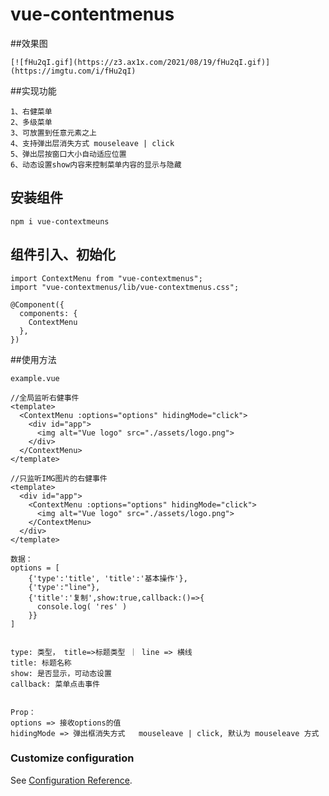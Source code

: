 # vue-contentmenus

##效果图
```
[![fHu2qI.gif](https://z3.ax1x.com/2021/08/19/fHu2qI.gif)](https://imgtu.com/i/fHu2qI)
```

##实现功能
```
1、右健菜单
2、多级菜单
3、可放置到任意元素之上
4、支持弹出层消失方式 mouseleave | click
5、弹出层按窗口大小自动适应位置
6、动态设置show内容来控制菜单内容的显示与隐藏
```

## 安装组件
```
npm i vue-contextmeuns
```

## 组件引入、初始化
```
import ContextMenu from "vue-contextmenus";
import "vue-contextmenus/lib/vue-contextmenus.css";

@Component({
  components: {
    ContextMenu
  },
})
```

##使用方法
```
example.vue

//全局监听右健事件
<template>
  <ContextMenu :options="options" hidingMode="click">
    <div id="app">
      <img alt="Vue logo" src="./assets/logo.png">
    </div>
  </ContextMenu>
</template>

//只监听IMG图片的右健事件
<template>
  <div id="app">
  	<ContextMenu :options="options" hidingMode="click">
      <img alt="Vue logo" src="./assets/logo.png">
  	</ContextMenu>
  </div>
</template>

数据：
options = [
    {'type':'title', 'title':'基本操作'},
    {'type':"line"},
    {'title':'复制',show:true,callback:()=>{
      console.log( 'res' )
    }}
]


type: 类型， title=>标题类型 ｜ line => 横线
title: 标题名称
show: 是否显示，可动态设置
callback: 菜单点击事件


Prop：
options => 接收options的值
hidingMode => 弹出框消失方式   mouseleave | click, 默认为 mouseleave 方式

```


### Customize configuration
See [Configuration Reference](https://github.com/nacker1/vue-contextmenus).


